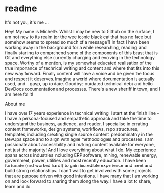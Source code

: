 # readme
It's not you, it's me ...

Hey! My name is Michelle. 
Whilst I may be new to Github on the surface, I am not new to its realm (or the wee iconic black cat that has no face but somehow seems to spread so much of a message?) In fact I have been working away in the background for a while researching, reading, and finally starting to comprehend some of the components of this beast that is Git and everything else currently changing and evolving in the technology space. Worthy of a mention, is my somewhat educated realisation of the true importance of technical writing and content and where that fits into this new way forward.
Finally content will have a voice and be given the focus and respect it deserves. Imagine a world where documentation is actually used, and... gasp, up to date.
Goodbye outdated technical debt and hello DevDocs documentation and processes. 
There's a new sheriff in town, and I am here for it!

About me

I have over 17 years experience in technical writing.
I start at the finish line - I have a persona-focused and empathetic approach and take the time to understand the business, audience, and reader.
I specialise in creating content frameworks, design systems, workflows, repo structures, templates, including creating single source content, predominatnly in the DevOps space and to align with agile methodologies and processes.
I am passionate about accessibility and making content available for everyone, not just the majority!
And I love everything about what I do.
My experience spans across industries including ERP software, mining, renewable energy, government, power, utilities and most recently education.
I have been fortunate (and worked hard!) to gain incredible experience and meet and build strong relationships.
I can't wait to get involved with some projects that are purpose driven with good intentions. I have many that I am working on and look forward to sharing them along the way.
I have a lot to share, learn and do.
